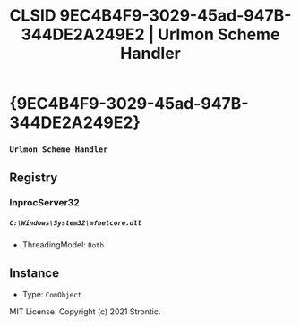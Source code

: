 ﻿---
title: "CLSID 9EC4B4F9-3029-45ad-947B-344DE2A249E2 | Urlmon Scheme Handler"
excerpt: What is COM-Object CLSID 9EC4B4F9-3029-45ad-947B-344DE2A249E2?
---

# {9EC4B4F9-3029-45ad-947B-344DE2A249E2}

### `Urlmon Scheme Handler`

## Registry


### InprocServer32

##### `C:\Windows\System32\mfnetcore.dll`
* ThreadingModel: `Both`

## Instance

* Type: `ComObject`

MIT License. Copyright (c) 2021 Strontic.


